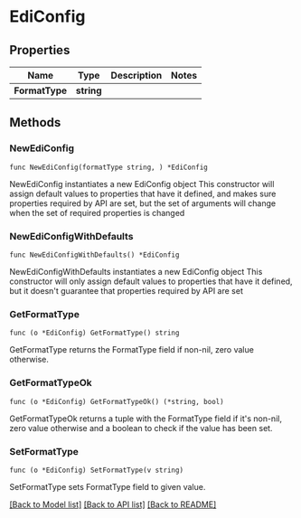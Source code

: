# EdiConfig

## Properties

Name | Type | Description | Notes
------------ | ------------- | ------------- | -------------
**FormatType** | **string** |  | 

## Methods

### NewEdiConfig

`func NewEdiConfig(formatType string, ) *EdiConfig`

NewEdiConfig instantiates a new EdiConfig object
This constructor will assign default values to properties that have it defined,
and makes sure properties required by API are set, but the set of arguments
will change when the set of required properties is changed

### NewEdiConfigWithDefaults

`func NewEdiConfigWithDefaults() *EdiConfig`

NewEdiConfigWithDefaults instantiates a new EdiConfig object
This constructor will only assign default values to properties that have it defined,
but it doesn't guarantee that properties required by API are set

### GetFormatType

`func (o *EdiConfig) GetFormatType() string`

GetFormatType returns the FormatType field if non-nil, zero value otherwise.

### GetFormatTypeOk

`func (o *EdiConfig) GetFormatTypeOk() (*string, bool)`

GetFormatTypeOk returns a tuple with the FormatType field if it's non-nil, zero value otherwise
and a boolean to check if the value has been set.

### SetFormatType

`func (o *EdiConfig) SetFormatType(v string)`

SetFormatType sets FormatType field to given value.



[[Back to Model list]](../README.md#documentation-for-models) [[Back to API list]](../README.md#documentation-for-api-endpoints) [[Back to README]](../README.md)


